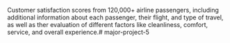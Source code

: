 Customer satisfaction scores from 120,000+ airline passengers, including additional information about each passenger, their flight, and type of travel, as well as ther evaluation of different factors like cleanliness, comfort, service, and overall experience.# major-project-5
